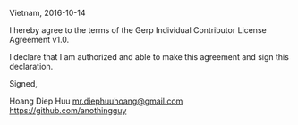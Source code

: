 Vietnam, 2016-10-14

I hereby agree to the terms of the Gerp Individual Contributor License
Agreement v1.0.

I declare that I am authorized and able to make this agreement and sign this
declaration.

Signed,

Hoang Diep Huu mr.diephuuhoang@gmail.com https://github.com/anothingguy
